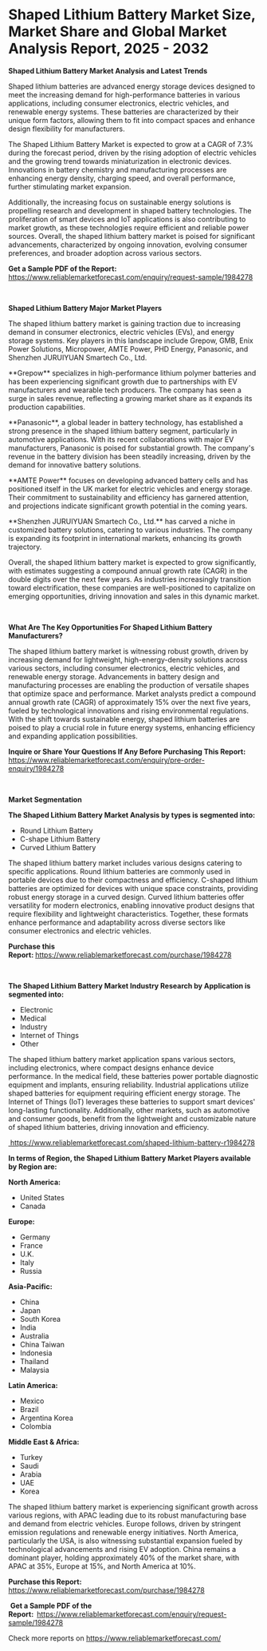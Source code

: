<p><h1>Shaped Lithium Battery Market Size, Market Share and Global Market Analysis Report, 2025 - 2032</h1></p><p><strong>Shaped Lithium Battery Market Analysis and Latest Trends</strong></p>
<p><p>Shaped lithium batteries are advanced energy storage devices designed to meet the increasing demand for high-performance batteries in various applications, including consumer electronics, electric vehicles, and renewable energy systems. These batteries are characterized by their unique form factors, allowing them to fit into compact spaces and enhance design flexibility for manufacturers.</p><p>The Shaped Lithium Battery Market is expected to grow at a CAGR of 7.3% during the forecast period, driven by the rising adoption of electric vehicles and the growing trend towards miniaturization in electronic devices. Innovations in battery chemistry and manufacturing processes are enhancing energy density, charging speed, and overall performance, further stimulating market expansion. </p><p>Additionally, the increasing focus on sustainable energy solutions is propelling research and development in shaped battery technologies. The proliferation of smart devices and IoT applications is also contributing to market growth, as these technologies require efficient and reliable power sources. Overall, the shaped lithium battery market is poised for significant advancements, characterized by ongoing innovation, evolving consumer preferences, and broader adoption across various sectors.</p></p>
<p><strong>Get a Sample PDF of the Report:&nbsp;</strong> <a href="https://www.reliablemarketforecast.com/enquiry/request-sample/1984278?utm_campaign=2190&utm_medium=2&utm_source=Github&utm_content=ia&utm_term=14022025&utm_id=shaped-lithium-battery">https://www.reliablemarketforecast.com/enquiry/request-sample/1984278</a></p>
<p>&nbsp;</p>
<p><strong>Shaped Lithium Battery Major Market Players</strong></p>
<p><p>The shaped lithium battery market is gaining traction due to increasing demand in consumer electronics, electric vehicles (EVs), and energy storage systems. Key players in this landscape include Grepow, GMB, Enix Power Solutions, Micropower, AMTE Power, PHD Energy, Panasonic, and Shenzhen JURUIYUAN Smartech Co., Ltd.</p><p>**Grepow** specializes in high-performance lithium polymer batteries and has been experiencing significant growth due to partnerships with EV manufacturers and wearable tech producers. The company has seen a surge in sales revenue, reflecting a growing market share as it expands its production capabilities.</p><p>**Panasonic**, a global leader in battery technology, has established a strong presence in the shaped lithium battery segment, particularly in automotive applications. With its recent collaborations with major EV manufacturers, Panasonic is poised for substantial growth. The company's revenue in the battery division has been steadily increasing, driven by the demand for innovative battery solutions.</p><p>**AMTE Power** focuses on developing advanced battery cells and has positioned itself in the UK market for electric vehicles and energy storage. Their commitment to sustainability and efficiency has garnered attention, and projections indicate significant growth potential in the coming years.</p><p>**Shenzhen JURUIYUAN Smartech Co., Ltd.** has carved a niche in customized battery solutions, catering to various industries. The company is expanding its footprint in international markets, enhancing its growth trajectory.</p><p>Overall, the shaped lithium battery market is expected to grow significantly, with estimates suggesting a compound annual growth rate (CAGR) in the double digits over the next few years. As industries increasingly transition toward electrification, these companies are well-positioned to capitalize on emerging opportunities, driving innovation and sales in this dynamic market.</p></p>
<p>&nbsp;</p>
<p><strong>What Are The Key Opportunities For Shaped Lithium Battery Manufacturers?</strong></p>
<p><p>The shaped lithium battery market is witnessing robust growth, driven by increasing demand for lightweight, high-energy-density solutions across various sectors, including consumer electronics, electric vehicles, and renewable energy storage. Advancements in battery design and manufacturing processes are enabling the production of versatile shapes that optimize space and performance. Market analysts predict a compound annual growth rate (CAGR) of approximately 15% over the next five years, fueled by technological innovations and rising environmental regulations. With the shift towards sustainable energy, shaped lithium batteries are poised to play a crucial role in future energy systems, enhancing efficiency and expanding application possibilities.</p></p>
<p><strong>Inquire or Share Your Questions If Any Before Purchasing This Report:</strong> <a href="https://www.reliablemarketforecast.com/enquiry/pre-order-enquiry/1984278?utm_campaign=2190&utm_medium=2&utm_source=Github&utm_content=ia&utm_term=14022025&utm_id=shaped-lithium-battery">https://www.reliablemarketforecast.com/enquiry/pre-order-enquiry/1984278</a></p>
<p>&nbsp;</p>
<p><strong>Market Segmentation</strong></p>
<p><strong>The Shaped Lithium Battery Market Analysis by types is segmented into:</strong></p>
<p><ul><li>Round Lithium Battery</li><li>C-shape Lithium Battery</li><li>Curved Lithium Battery</li></ul></p>
<p><p>The shaped lithium battery market includes various designs catering to specific applications. Round lithium batteries are commonly used in portable devices due to their compactness and efficiency. C-shaped lithium batteries are optimized for devices with unique space constraints, providing robust energy storage in a curved design. Curved lithium batteries offer versatility for modern electronics, enabling innovative product designs that require flexibility and lightweight characteristics. Together, these formats enhance performance and adaptability across diverse sectors like consumer electronics and electric vehicles.</p></p>
<p><strong>Purchase this Report:&nbsp;</strong><a href="https://www.reliablemarketforecast.com/purchase/1984278?utm_campaign=2190&utm_medium=2&utm_source=Github&utm_content=ia&utm_term=14022025&utm_id=shaped-lithium-battery">https://www.reliablemarketforecast.com/purchase/1984278</a></p>
<p>&nbsp;</p>
<p><strong>The Shaped Lithium Battery Market Industry Research by Application is segmented into:</strong></p>
<p><ul><li>Electronic</li><li>Medical</li><li>Industry</li><li>Internet of Things</li><li>Other</li></ul></p>
<p><p>The shaped lithium battery market application spans various sectors, including electronics, where compact designs enhance device performance. In the medical field, these batteries power portable diagnostic equipment and implants, ensuring reliability. Industrial applications utilize shaped batteries for equipment requiring efficient energy storage. The Internet of Things (IoT) leverages these batteries to support smart devices' long-lasting functionality. Additionally, other markets, such as automotive and consumer goods, benefit from the lightweight and customizable nature of shaped lithium batteries, driving innovation and efficiency.</p></p>
<p><a href="https://www.reliablemarketforecast.com/shaped-lithium-battery-r1984278?utm_campaign=2190&utm_medium=2&utm_source=Github&utm_content=ia&utm_term=14022025&utm_id=shaped-lithium-battery">&nbsp;https://www.reliablemarketforecast.com/shaped-lithium-battery-r1984278</a></p>
<p><strong>In terms of Region, the Shaped Lithium Battery Market Players available by Region are:</strong></p>
<p>
    <p> <strong> North America: </strong>
        <ul>
            <li>United States</li>
            <li>Canada</li>
        </ul>
        </p> 
    <p> <strong> Europe: </strong>
        <ul>
            <li>Germany</li>
            <li>France</li>
            <li>U.K.</li>
            <li>Italy</li>
            <li>Russia</li>
        </ul>
        </p> 
    <p> <strong> Asia-Pacific: </strong>
        <ul>
            <li>China</li>
            <li>Japan</li>
            <li>South Korea</li>
            <li>India</li>
            <li>Australia</li>
            <li>China Taiwan</li>
            <li>Indonesia</li>
            <li>Thailand</li>
            <li>Malaysia</li>
        </ul>
        </p> 
    <p> <strong> Latin America: </strong>
        <ul>
            <li>Mexico</li>
            <li>Brazil</li>
            <li>Argentina Korea</li>
            <li>Colombia</li>
        </ul>
        </p> 
    <p> <strong> Middle East & Africa: </strong>
        <ul>
            <li>Turkey</li>
            <li>Saudi</li>
            <li>Arabia</li>
            <li>UAE</li>
            <li>Korea</li>
        </ul>
    </p>
    </p>
<p><p>The shaped lithium battery market is experiencing significant growth across various regions, with APAC leading due to its robust manufacturing base and demand from electric vehicles. Europe follows, driven by stringent emission regulations and renewable energy initiatives. North America, particularly the USA, is also witnessing substantial expansion fueled by technological advancements and rising EV adoption. China remains a dominant player, holding approximately 40% of the market share, with APAC at 35%, Europe at 15%, and North America at 10%.</p></p>
<p><strong>Purchase this Report: </strong><a href="https://www.reliablemarketforecast.com/purchase/1984278?utm_campaign=2190&utm_medium=2&utm_source=Github&utm_content=ia&utm_term=14022025&utm_id=shaped-lithium-battery">https://www.reliablemarketforecast.com/purchase/1984278</a></p>
<p>&nbsp;<strong>Get a Sample PDF of the Report:&nbsp;&nbsp;</strong><a href="https://www.reliablemarketforecast.com/enquiry/request-sample/1984278?utm_campaign=2190&utm_medium=2&utm_source=Github&utm_content=ia&utm_term=14022025&utm_id=shaped-lithium-battery">https://www.reliablemarketforecast.com/enquiry/request-sample/1984278</a></p>
<p><strong></strong></p>
<p>Check more reports on <a href="https://www.reliablemarketforecast.com/?utm_campaign=2190&utm_medium=2&utm_source=Github&utm_content=ia&utm_term=14022025&utm_id=shaped-lithium-battery">https://www.reliablemarketforecast.com/</a></p>